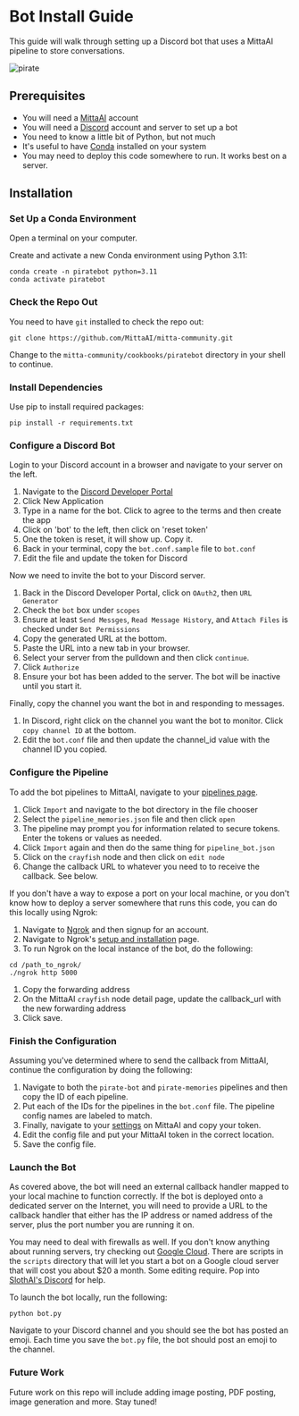 # Bot Install Guide
This guide will walk through setting up a Discord bot that uses a MittaAI pipeline to store conversations.

![pirate](https://mitta.ai/static/images/pirate.png)

## Prerequisites
- You will need a [MittaAI](https://mitta.ai) account
- You will need a [Discord](https://discord.com) account and server to set up a bot
- You need to know a little bit of Python, but not much
- It's useful to have [Conda](https://docs.conda.io/projects/conda/en/latest/user-guide/install/index.html) installed on your system
- You may need to deploy this code somewhere to run. It works best on a server.

## Installation
### Set Up a Conda Environment
Open a terminal on your computer.

Create and activate a new Conda environment using Python 3.11:
```
conda create -n piratebot python=3.11
conda activate piratebot
```

### Check the Repo Out
You need to have `git` installed to check the repo out:

```
git clone https://github.com/MittaAI/mitta-community.git
```

Change to the `mitta-community/cookbooks/piratebot` directory in your shell to continue.

### Install Dependencies
Use pip to install required packages:
```
pip install -r requirements.txt
```

### Configure a Discord Bot
Login to your Discord account in a browser and navigate to your server on the left.

1. Navigate to the [Discord Developer Portal](https://discord.com/developers/applications)
1. Click New Application
1. Type in a name for the bot. Click to agree to the terms and then create the app
1. Click on 'bot' to the left, then click on 'reset token'
1. One the token is reset, it will show up. Copy it.
1. Back in your terminal, copy the `bot.conf.sample` file to `bot.conf`
1. Edit the file and update the token for Discord

Now we need to invite the bot to your Discord server.

1. Back in the Discord Developer Portal, click on `OAuth2`, then `URL Generator`
1. Check the `bot` box under `scopes`
1. Ensure at least `Send Messges`, `Read Message History`, and `Attach Files` is checked under `Bot Permissions`
1. Copy the generated URL at the bottom.
1. Paste the URL into a new tab in your browser.
1. Select your server from the pulldown and then click `continue`.
1. Click `Authorize`
1. Ensure your bot has been added to the server. The bot will be inactive until you start it.

Finally, copy the channel you want the bot in and responding to messages.

1. In Discord, right click on the channel you want the bot to monitor. Click `copy channel ID` at the bottom.
1. Edit the `bot.conf` file and then update the channel_id value with the channel ID you copied.

### Configure the Pipeline
To add the bot pipelines to MittaAI, navigate to your [pipelines page](https://mitta.ai/pipelines).

1. Click `Import` and navigate to the bot directory in the file chooser
1. Select the `pipeline_memories.json` file and then click `open`
1. The pipeline may prompt you for information related to secure tokens. Enter the tokens or values as needed.
1. Click `Import` again and then do the same thing for `pipeline_bot.json`
1. Click on the `crayfish` node and then click on `edit node`
1. Change the callback URL to whatever you need to to receive the callback. See below.

If you don't have a way to expose a port on your local machine, or you don't know how to deploy a server somewhere that runs this code, you can do this locally using Ngrok:

1. Navigate to [Ngrok](https://ngrok.io) and then signup for an account.
1. Navigate to Ngrok's [setup and installation](https://dashboard.ngrok.com/get-started/setup) page.
1. To run Ngrok on the local instance of the bot, do the following:

```
cd /path_to_ngrok/
./ngrok http 5000
```

1. Copy the forwarding address
1. On the MittaAI `crayfish` node detail page, update the callback_url with the new forwarding address
1. Click save.

### Finish the Configuration
Assuming you've determined where to send the callback from MittaAI, continue the configuration by doing the following:

1. Navigate to both the `pirate-bot` and `pirate-memories` pipelines and then copy the ID of each pipeline.
1. Put each of the IDs for the pipelines in the `bot.conf` file. The pipeline config names are labeled to match.
1. Finally, navigate to your [settings](https://mitta.ai/settings) on MittaAI and copy your token.
1. Edit the config file and put your MittaAI token in the correct location.
1. Save the config file.

### Launch the Bot
As covered above, the bot will need an external callback handler mapped to your local machine to function correctly. If the bot is deployed onto a dedicated server on the Internet, you will need to provide a URL to the callback handler that either has the IP address or named address of the server, plus the port number you are running it on.

You may need to deal with firewalls as well. If you don't know anything about running servers, try checking out [Google Cloud](https://cloud.google.com/). There are scripts in the `scripts` directory that will let you start a bot on a Google cloud server that will cost you about $20 a month. Some editing require. Pop into [SlothAI's Discord](https://discord.gg/SxwcVGQ8j9) for help.

To launch the bot locally, run the following:

```
python bot.py
```

Navigate to your Discord channel and you should see the bot has posted an emoji. Each time you save the `bot.py` file, the bot should post an emoji to the channel.

### Future Work
Future work on this repo will include adding image posting, PDF posting, image generation and more. Stay tuned!
